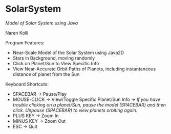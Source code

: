 # SolarSystem

*Model of Solar System using Java*

Naren Kolli

Program Features:
* Near-Scale Model of the Solar System using Java2D 
* Stars in Background, moving randomly
* Click on Planet/Sun to View Specific Info
* View Near-Accurate Orbit Paths of Planets, including instantaneous distance of planet from the Sun 

Keyboard Shortcuts: 
 * SPACEBAR -> Pause/Play
 * MOUSE-CLICK -> View/Toggle Specific Planet/Sun Info 
 	*-> If you have trouble clicking on a planet/Sun, pause the model (SPACEBAR) and then click.*
 	    *Unpause (SPACEBAR) to view planets orbiting again.*
 * PLUS KEY -> Zoom In
 * MINUS KEY -> Zoom Out
 * ESC -> Quit
 
